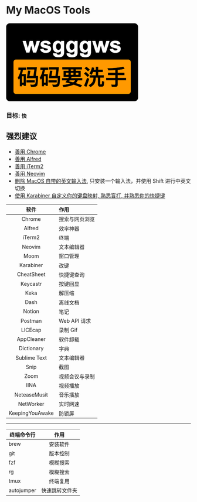 # My MacOS Tools

![wsgggws](./wsgggws.png)

### 目标: `快`

## 强烈建议
- [善用 Chrome](./chrome.md)
- [善用 Alfred](./alfred.md)
- [善用 iTerm2](./iterm2.md)
- [善用 Neovim](./neovim.md)
- [删除 MacOS 自带的英文输入法](https://www.zhihu.com/question/21459701), 只安装一个输入法，并使用 Shift 进行中英文切换
- [使用 Karabiner 自定义你的键盘映射, 熟悉盲打, 并熟悉你的快捷键](./typing.md)


|      软件          |     作用          |
|:------------------:|:----------------- |
|   Chrome           |   搜索与网页浏览  |
|   Alfred           |   效率神器        |
|   iTerm2           |   终端            |
|   Neovim           |   文本编辑器      |
|   Moom             |   窗口管理        |
|   Karabiner        |   改键            |
|   CheatSheet       |   快捷键查询      |
|   Keycastr         |   按键回显        |
|   Keka             |   解压缩          |
|   Dash             |   离线文档        |
|   Notion           |   笔记            |
|   Postman          |   Web API 请求    |
|   LICEcap          |   录制 Gif        |
|   AppCleaner       |   软件卸载        |
|   Dictionary       |   字典            |
|   Sublime Text     |   文本编辑器      |
|   Snip             |   截图            |
|   Zoom             |   视频会议与录制  |
|   IINA             |   视频播放        |
|   NeteaseMusit     |   音乐播放        |
|   NetWorker        |   实时网速        |
|   KeepingYouAwake  |   防锁屏          |


---

|     终端命令行     |     作用          |
|------------------- |:-----------------:|
|   brew             |   安装软件        |
|   git              |   版本控制        |
|   fzf              |   模糊搜索        |
|   rg               |   模糊搜索        |
|   tmux             |   终端复用        |
|   autojumper       |   快速跳转文件夹  |

